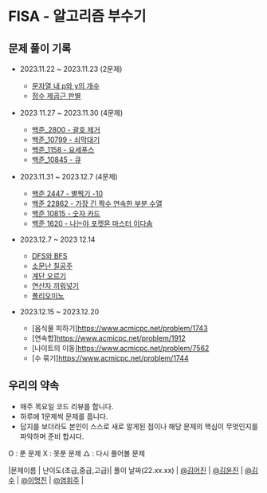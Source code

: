 # FISA - 알고리즘 부수기

## 문제 풀이 기록
- 2023.11.22 ~ 2023.11.23 (2문제)
  - [문자열 내 p와 y의 개수](https://school.programmers.co.kr/learn/courses/30/lessons/12916)
  - [정수 제곱근 판별](https://school.programmers.co.kr/learn/courses/30/lessons/12934)
  
-  2023 11.27 ~ 2023.11.30 (4문제)
   - [백준_2800 - 괄호 제거](https://www.acmicpc.net/problem/2800)
   -  [백준_10799 - 쇠막대기](https://www.acmicpc.net/problem/10799)
   - [백준_1158 - 요세푸스](https://www.acmicpc.net/problem/1158)
   - [백준_10845 - 큐](https://www.acmicpc.net/problem/10845)

- 2023.11.31 ~ 2023.12.7 (4문제)
    - [백준 2447 - 별찍기 -10](https://www.acmicpc.net/problem/2447)
    - [백준 22862 - 가장 긴 짝수 연속한 부분 수열](https://www.acmicpc.net/problem/22862)
    - [백준 10815 - 숫자 카드](https://www.acmicpc.net/problem/10815)
    - [백준 1620 - 나는야 포켓몬 마스터 이다솜](https://www.acmicpc.net/problem/1620)
- 2023.12.7 ~ 2023 12.14
  - [DFS와 BFS](https://www.acmicpc.net/problem/1260)
  - [소문난 칠공주](https://www.acmicpc.net/problem/1941)  
  - [계단 오르기](https://www.acmicpc.net/problem/2579)
  - [연산자 끼워넣기](https://www.acmicpc.net/problem/14888)
  - [폴리오미노](https://www.acmicpc.net/problem/1343)
- 2023.12.15 ~ 2023.12.20
    - [음식물 피하기]https://www.acmicpc.net/problem/1743
    - [연속합]https://www.acmicpc.net/problem/1912
    - [나이트의 이동]https://www.acmicpc.net/problem/7562
    - [수 묶기]https://www.acmicpc.net/problem/1744
      
## 우리의 약속
- 매주 목요일 코드 리뷰를 합니다.
- 하루에 1문제씩 문제를 풉니다.
- 답지를 보더라도 본인이 스스로 새로 알게된 점이나 해당 문제의 핵심이 무엇인지를 파악하며 준비 합시다.

O : 푼 문제 
X : 못푼 문제
△ : 다시 풀어볼 문제 

|문제이름 | 난이도(초급,중급,고급)| 풀이 날짜(22.xx.xx) | [@김어진](https://github.com/greeneryjin) | [@김윤진]() | [@김수](https://github.com/popododo0720) | [@이명진](https://github.com/MJLee39) | [@염휘주](https://github.com/yeomyaloo) |
